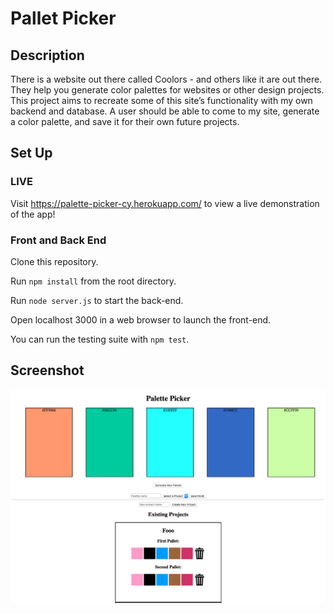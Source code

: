 # Pallet Picker

## Description

There is a website out there called Coolors - and others like it are out there. They help you generate color palettes for websites or other design projects. This project aims to recreate some of this site’s functionality with my own backend and database. A user should be able to come to my site, generate a color palette, and save it for their own future projects.

## Set Up

### LIVE

Visit https://palette-picker-cy.herokuapp.com/ to view a live demonstration of the app!

### Front and Back End

Clone this repository.

Run `npm install` from the root directory.

Run `node server.js` to start the back-end.

Open localhost 3000 in a web browser to launch the front-end.

You can run the testing suite with `npm test`.

## Screenshot

![screenshot](./public/images/Pallet-Picker-Screen-Shot.png)
